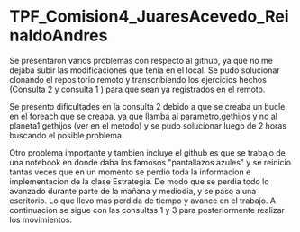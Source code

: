 # TPF_Comision4_JuaresAcevedo_ReinaldoAndres

Se presentaron varios problemas con respecto al github, ya que no me dejaba subir las modificaciones que tenia en el local. Se pudo solucionar clonando el repositorio remoto
y transcribiendo los ejercicios hechos (Consulta 2 y consulta 1 ) para que sean ya registrados en el remoto.

Se presento dificultades en la consulta 2 debido a que se creaba un bucle en el foreach que se creaba, ya que llamba al parametro.gethijos y no al planeta1.gethijos 
(ver en el metodo) y se pudo solucionar luego de 2 horas buscando el posible problema.


Otro problema importante y tambien incluye el github es que se trabajo de una notebook en donde daba los famosos "pantallazos azules" y se reinicio tantas veces que en un momento
se perdio toda la informacion e implementacion de la clase Estrategia. De modo que se perdia todo lo avanzado durante parte de la mañana y mediodia, y se paso a una escritorio.
Lo que llevo mas perdida de tiempo y avance en el trabajo. A continuacion se sigue con las consultas 1 y 3 para posteriormente realizar los movimientos.
